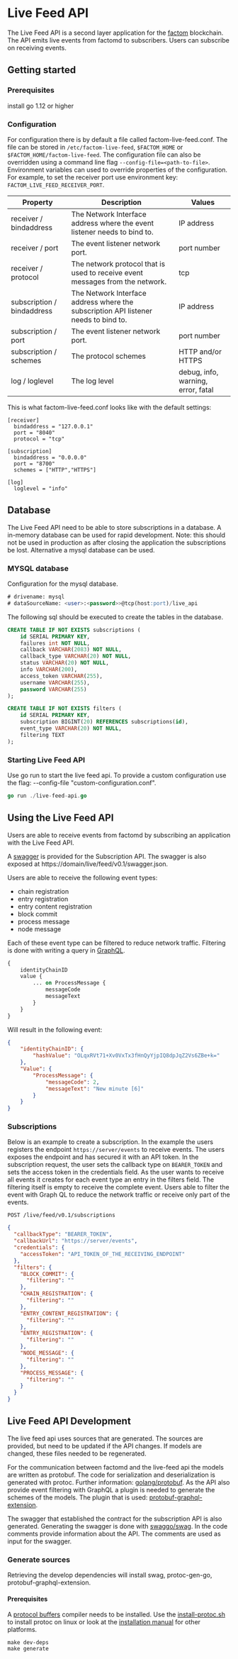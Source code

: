 # Live Feed API
The Live Feed API is a second layer application for the [factom](https://github.com/FactomProject/factomd) blockchain. The API emits live events from factomd to subscribers. Users can subscribe on receiving events.


## Getting started

### Prerequisites
install go 1.12 or higher


### Configuration
For configuration there is by default a file called factom-live-feed.conf.
The file can be stored in `/etc/factom-live-feed`, `$FACTOM_HOME` or `$FACTOM_HOME/factom-live-feed`. 
The configuration file can also be overridden using a command line flag `--config-file=<path-to-file>`. 
Environment variables can used to override properties of the configuration. For example, to set the receiver port use environment key: `FACTOM_LIVE_FEED_RECEIVER_PORT`.

| Property                   | Description                                                                         | Values      |
| -------------------------- | ----------------------------------------------------------------------------------- | ----------- |
| receiver / bindaddress     | The Network Interface address where the event listener needs to bind to.            | IP address
| receiver / port            | The event listener network port.                                                    | port number
| receiver / protocol        | The network protocol that is used to receive event messages from the network.       | tcp 
| subscription / bindaddress | The Network Interface address where the subscription API listener needs to bind to. | IP address
| subscription / port        | The event listener network port.                                                    | port number
| subscription / schemes     | The protocol schemes                                                                | HTTP and/or HTTPS
| log / loglevel             | The log level                                                                       | debug, info, warning, error, fatal


This is what factom-live-feed.conf looks like with the default settings:

```
[receiver]
  bindaddress = "127.0.0.1"
  port = "8040"
  protocol = "tcp"

[subscription]
  bindaddress = "0.0.0.0"
  port = "8700"
  schemes = ["HTTP","HTTPS"]
  
[log]
  loglevel = "info"
```


## Database
The Live Feed API need to be able to store subscriptions in a database. A in-memory database can be used for rapid development. Note: this should not be used in production as after closing the application the subscriptions be lost. Alternative a mysql database can be used.  

### MYSQL database
Configuration for the mysql database.
```sql
# drivename: mysql
# dataSourceName: <user>:<password>>@tcp(host:port)/live_api
```

The following sql should be executed to create the tables in the database.
```sql
CREATE TABLE IF NOT EXISTS subscriptions (
	id SERIAL PRIMARY KEY,
	failures int NOT NULL,
	callback VARCHAR(2083) NOT NULL,
	callback_type VARCHAR(20) NOT NULL,
	status VARCHAR(20) NOT NULL,
	info VARCHAR(200),
	access_token VARCHAR(255),
	username VARCHAR(255),
	password VARCHAR(255)
);

CREATE TABLE IF NOT EXISTS filters (
	id SERIAL PRIMARY KEY,
	subscription BIGINT(20) REFERENCES subscriptions(id),
	event_type VARCHAR(20) NOT NULL,
	filtering TEXT
);
``` 

### Starting Live Feed API
Use go run to start the live feed api. To provide a custom configuration use the flag: --config-file "custom-configuration.conf".  
```go
go run ./live-feed-api.go
```

## Using the Live Feed API
Users are able to receive events from factomd by subscribing an application with the Live Feed API. 

A [swagger](EventRouter/docs/swagger.yaml) is provided for the Subscription API. The swagger is also exposed at https://domain/live/feed/v0.1/swagger.json.

Users are able to receive the following event types:
* chain registration
* entry registration
* entry content registration
* block commit
* process message
* node message

Each of these event type can be filtered to reduce network traffic. Filtering is done with writing a query in [GraphQL](https://graphql.org/learn/).
```graphql
{ 
    identityChainID
	value { 
		... on ProcessMessage { 
			messageCode
            messageText 
		}
	} 
}
```

Will result in the following event: 
```json
{
	"identityChainID": {
		"hashValue": "OLqxRVt71+Xv0VxTx3fHnQyYjpIQ8dpJqZ2Vs6ZBe+k="
	},
	"Value": {
		"ProcessMessage": {
			"messageCode": 2,
			"messageText": "New minute [6]"
		}
	}
}
``` 

### Subscriptions
Below is an example to create a subscription. In the example the users registers the endpoint `https://server/events` to receive events. The users exposes the endpoint and has secured it with an API token. In the subscription request, the user sets the callback type on `BEARER_TOKEN` and sets the access token in the credentials field. As the user wants to receive all events it creates for each event type an entry in the filters field. The filtering itself is empty to receive the complete event. Users able to filter the event with Graph QL to reduce the network traffic or receive only part of the events.   
```
POST /live/feed/v0.1/subscriptions
```
```json
{
  "callbackType": "BEARER_TOKEN", 
  "callbackUrl": "https://server/events", 
  "credentials": {
    "accessToken": "API_TOKEN_OF_THE_RECEIVING_ENDPOINT"
  }, 
  "filters": {
    "BLOCK_COMMIT": {
      "filtering": ""
    }, 
    "CHAIN_REGISTRATION": {
      "filtering": ""
    }, 
    "ENTRY_CONTENT_REGISTRATION": {
      "filtering": ""
    }, 
    "ENTRY_REGISTRATION": {
      "filtering": ""
    }, 
    "NODE_MESSAGE": {
      "filtering": ""
    }, 
    "PROCESS_MESSAGE": {
      "filtering": ""
    }
  }
}

```

## Live Feed API Development
The live feed api uses sources that are generated. The sources are provided, but need to be updated if the API changes. If models are changed, these files needed to be regenerated. 

For the communication between factomd and the live-feed api the models are written as protobuf. The code for serialization and deserialization is generated with protoc. Further information: [golang/protobuf](https://github.com/golang/protobuf). 
As the API also provide event filtering with GraphQL a plugin is needed to generate the schemes of the models. The plugin that is used: [protobuf-graphql-extension](https://github.com/bi-foundation/protobuf-graphql-extension).

The swagger that established the contract for the subscription API is also generated. Generating the swagger is done with [swaggo/swag](https://github.com/swaggo/swag). In the code comments provide information about the API. The comments are used as input for the swagger.
     
 ### Generate sources
Retrieving the develop dependencies will install swag, protoc-gen-go, protobuf-graphql-extension.
#### Prerequisites
A [protocol buffers](https://github.com/protocolbuffers/protobuf) compiler needs to be installed. Use the [install-protoc.sh](install-protoc.sh) to install protoc on linux or look at the [installation manual](https://github.com/protocolbuffers/protobuf#protocol-compiler-installation) for other platforms.   
```
make dev-deps
make generate
```

